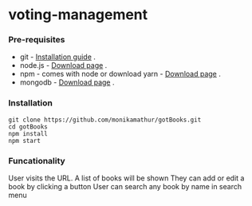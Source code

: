 # voting-management

### Pre-requisites
* git - [Installation guide](https://www.linode.com/docs/development/version-control/how-to-install-git-on-linux-mac-and-windows/) .  
* node.js - [Download page](https://nodejs.org/en/download/) .  
* npm - comes with node or download yarn - [Download page](https://yarnpkg.com/lang/en/docs/install) .  
* mongodb - [Download page](https://www.mongodb.com/download-center/community) .  

### Installation 
``` 
git clone https://github.com/monikamathur/gotBooks.git
cd gotBooks
npm install
npm start 
```

### Funcationality
User visits the URL. A list of books will be shown
They can add or edit a book by clicking a button
User can search any book by name in search menu

